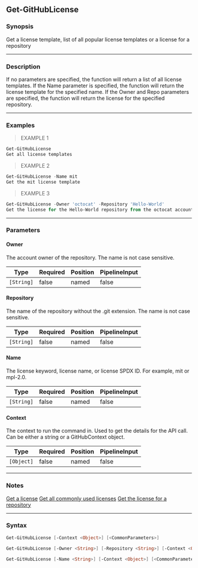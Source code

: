 Get-GitHubLicense
-----------------

### Synopsis
Get a license template, list of all popular license templates or a license for a repository

---

### Description

If no parameters are specified, the function will return a list of all license templates.
If the Name parameter is specified, the function will return the license template for the specified name.
If the Owner and Repo parameters are specified, the function will return the license for the specified repository.

---

### Examples
> EXAMPLE 1

```PowerShell
Get-GitHubLicense
Get all license templates
```
> EXAMPLE 2

```PowerShell
Get-GitHubLicense -Name mit
Get the mit license template
```
> EXAMPLE 3

```PowerShell
Get-GitHubLicense -Owner 'octocat' -Repository 'Hello-World'
Get the license for the Hello-World repository from the octocat account.
```

---

### Parameters
#### **Owner**
The account owner of the repository. The name is not case sensitive.

|Type      |Required|Position|PipelineInput|
|----------|--------|--------|-------------|
|`[String]`|false   |named   |false        |

#### **Repository**
The name of the repository without the .git extension. The name is not case sensitive.

|Type      |Required|Position|PipelineInput|
|----------|--------|--------|-------------|
|`[String]`|false   |named   |false        |

#### **Name**
The license keyword, license name, or license SPDX ID. For example, mit or mpl-2.0.

|Type      |Required|Position|PipelineInput|
|----------|--------|--------|-------------|
|`[String]`|false   |named   |false        |

#### **Context**
The context to run the command in. Used to get the details for the API call.
Can be either a string or a GitHubContext object.

|Type      |Required|Position|PipelineInput|
|----------|--------|--------|-------------|
|`[Object]`|false   |named   |false        |

---

### Notes
[Get a license](https://docs.github.com/rest/licenses/licenses#get-a-license)
[Get all commonly used licenses](https://docs.github.com/rest/licenses/licenses#get-all-commonly-used-licenses)
[Get the license for a repository](https://docs.github.com/rest/licenses/licenses#get-the-license-for-a-repository)

---

### Syntax
```PowerShell
Get-GitHubLicense [-Context <Object>] [<CommonParameters>]
```
```PowerShell
Get-GitHubLicense [-Owner <String>] [-Repository <String>] [-Context <Object>] [<CommonParameters>]
```
```PowerShell
Get-GitHubLicense [-Name <String>] [-Context <Object>] [<CommonParameters>]
```

